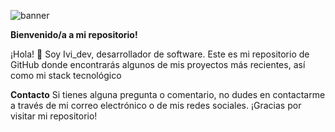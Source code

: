 ![banner](https://i.ibb.co/znnhrY1/Slide-16-9-1-1.jpg)

**Bienvenido/a a mi repositorio!**

¡Hola! 👋 Soy Ivi_dev, desarrollador de software. Este es mi repositorio de GitHub donde encontrarás algunos de mis proyectos más recientes, así como mi stack tecnológico

**Contacto**
Si tienes alguna pregunta o comentario, no dudes en contactarme a través de mi correo electrónico o de mis redes sociales. ¡Gracias por visitar mi repositorio!
